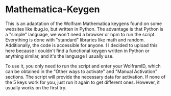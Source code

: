 # Mathematica-Keygen

This is an adaptation of the Wolfram Mathematica keygens found on some websites like ibug.io, but written in Python. The advantage is that Python is a "simple" language, we won't need a browser or npm to run the script. Everything is done with "standard" libraries like math and random. Additionally, the code is accessible for anyone. I I decided to upload this here because I couldn't find a functional keygen written in Python or anything similar, and it's the language I usually use.

To use it, you only need to run the script and enter your WolframID, which can be obtained in the "Other ways to activate" and "Manual Activation" sections. The script will provide the necessary data for activation. If none of the 5 keys work for you, just run it again to get different ones. However, it usually works on the first try.
